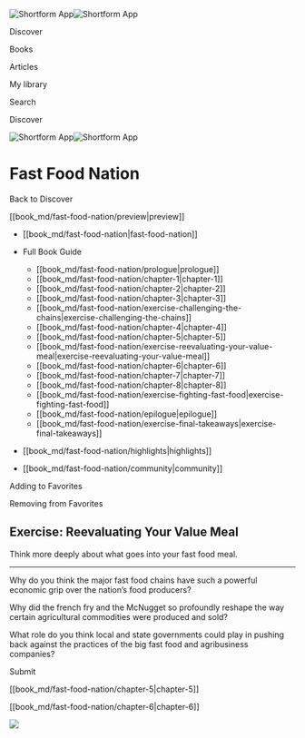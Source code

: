![Shortform App](/img/logo.36a2399e.svg)![Shortform App](/img/logo-dark.70c1b072.svg)

Discover

Books

Articles

My library

Search

Discover

![Shortform App](/img/logo.36a2399e.svg)![Shortform App](/img/logo-dark.70c1b072.svg)

# Fast Food Nation

Back to Discover

[[book_md/fast-food-nation/preview|preview]]

  * [[book_md/fast-food-nation|fast-food-nation]]
  * Full Book Guide

    * [[book_md/fast-food-nation/prologue|prologue]]
    * [[book_md/fast-food-nation/chapter-1|chapter-1]]
    * [[book_md/fast-food-nation/chapter-2|chapter-2]]
    * [[book_md/fast-food-nation/chapter-3|chapter-3]]
    * [[book_md/fast-food-nation/exercise-challenging-the-chains|exercise-challenging-the-chains]]
    * [[book_md/fast-food-nation/chapter-4|chapter-4]]
    * [[book_md/fast-food-nation/chapter-5|chapter-5]]
    * [[book_md/fast-food-nation/exercise-reevaluating-your-value-meal|exercise-reevaluating-your-value-meal]]
    * [[book_md/fast-food-nation/chapter-6|chapter-6]]
    * [[book_md/fast-food-nation/chapter-7|chapter-7]]
    * [[book_md/fast-food-nation/chapter-8|chapter-8]]
    * [[book_md/fast-food-nation/exercise-fighting-fast-food|exercise-fighting-fast-food]]
    * [[book_md/fast-food-nation/epilogue|epilogue]]
    * [[book_md/fast-food-nation/exercise-final-takeaways|exercise-final-takeaways]]
  * [[book_md/fast-food-nation/highlights|highlights]]
  * [[book_md/fast-food-nation/community|community]]



Adding to Favorites 

Removing from Favorites 

## Exercise: Reevaluating Your Value Meal

Think more deeply about what goes into your fast food meal.

* * *

Why do you think the major fast food chains have such a powerful economic grip over the nation’s food producers?

Why did the french fry and the McNugget so profoundly reshape the way certain agricultural commodities were produced and sold?

What role do you think local and state governments could play in pushing back against the practices of the big fast food and agribusiness companies?

Submit 

[[book_md/fast-food-nation/chapter-5|chapter-5]]

[[book_md/fast-food-nation/chapter-6|chapter-6]]

![](https://bat.bing.com/action/0?ti=56018282&Ver=2&mid=e3c6241c-2f44-40cf-926a-a5f90094a680&sid=49fff5b0636c11eeb9c611038afc8668&vid=4a005010636c11ee80c703d4c4a7acd5&vids=0&msclkid=N&pi=0&lg=en-US&sw=800&sh=600&sc=24&nwd=1&tl=Shortform%20%7C%20Book&p=https%3A%2F%2Fwww.shortform.com%2Fapp%2Fbook%2Ffast-food-nation%2Fexercise-reevaluating-your-value-meal&r=&lt=415&evt=pageLoad&sv=1&rn=892467)
